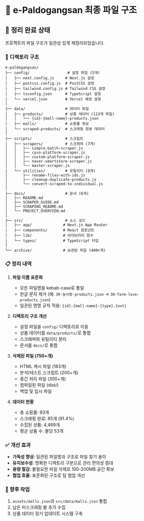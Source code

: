 # 📁 e-Paldogangsan 최종 파일 구조

## 🎯 정리 완료 상태

프로젝트의 파일 구조가 일관성 있게 재정리되었습니다.

### 📂 디렉토리 구조

```
e-paldogangsan/
├── config/                 # 설정 파일 (5개)
│   ├── next.config.js     # Next.js 설정
│   ├── postcss.config.js  # PostCSS 설정
│   ├── tailwind.config.js # Tailwind CSS 설정
│   ├── tsconfig.json      # TypeScript 설정
│   └── vercel.json        # Vercel 배포 설정
│
├── data/                  # 데이터 파일
│   ├── products/          # 상품 데이터 (113개 파일)
│   │   └── {id}-{mall-name}-products.json
│   ├── malls/             # 쇼핑몰 정보
│   └── scraped-products/  # 스크래핑 원본 데이터
│
├── scripts/               # 스크립트
│   ├── scrapers/          # 스크래퍼 (7개)
│   │   ├── simple-batch-scraper.js
│   │   ├── cyso-platform-scraper.js
│   │   ├── custom-platform-scraper.js
│   │   ├── naver-smartstore-scraper.js
│   │   └── master-scraper.js
│   └── utilities/         # 유틸리티 (8개)
│       ├── rename-files-with-ids.js
│       ├── cleanup-duplicate-products.js
│       └── convert-scraped-to-individual.js
│
├── docs/                  # 문서 (6개)
│   ├── README.md
│   ├── SCRAPER_GUIDE.md
│   ├── SCRAPING_README.md
│   └── PROJECT_OVERVIEW.md
│
├── src/                   # 소스 코드
│   ├── app/              # Next.js App Router
│   ├── components/       # React 컴포넌트
│   ├── lib/              # 라이브러리 함수
│   └── types/            # TypeScript 타입
│
└── archive/              # 보관된 파일 (400+개)
```

### 📋 정리 내역

1. **파일 이름 표준화**
   - 모든 파일명을 kebab-case로 통일
   - 한글 문자 제거 (예: `30-농사랑-products.json` → `30-farm-love-products.json`)
   - 일관된 명명 규칙 적용: `{id}-{mall-name}-{type}.{ext}`

2. **디렉토리 구조 개선**
   - 설정 파일을 `config/` 디렉토리로 이동
   - 상품 데이터를 `data/products/`로 통합
   - 스크래퍼와 유틸리티 분리
   - 문서를 `docs/`로 통합

3. **삭제된 파일 (750+개)**
   - HTML 캐시 파일 (183개)
   - 분석/테스트 스크립트 (200+개)
   - 중간 처리 파일 (300+개)
   - 컴파일된 파일 (dist/)
   - 백업 및 임시 파일

4. **데이터 현황**
   - 총 쇼핑몰: 93개
   - 스크래핑 완료: 85개 (91.4%)
   - 수집된 상품: 4,469개
   - 평균 상품 수: 몰당 53개

### ✅ 개선 효과

- **가독성 향상**: 일관된 파일명과 구조로 파일 찾기 용이
- **유지보수성**: 명확한 디렉토리 구분으로 관리 편의성 증대
- **용량 절감**: 불필요한 파일 삭제로 100-200MB 공간 확보
- **협업 효율**: 표준화된 구조로 팀 협업 개선

### 🔧 향후 작업

1. `assets/malls.json`과 `src/data/malls.json` 통합
2. 남은 미스크래핑 몰 추가 수집
3. 상품 데이터 정기 업데이트 시스템 구축